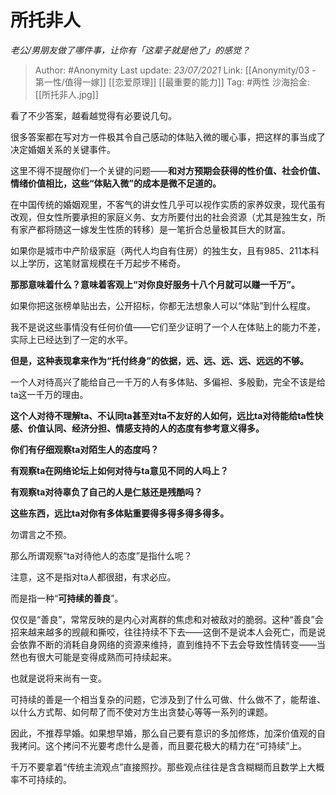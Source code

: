 # 所托非人
*老公/男朋友做了哪件事，让你有「这辈子就是他了」的感觉？*

> Author: #Anonymity
> Last update: *23/07/2021*
> Link: [[Anonymity/03 - 第一性/值得一嫁]] [[恋爱原理]] [[最重要的能力]]
> Tag: #两性
> 沙海拾金: [[所托非人.jpg]]

看了不少答案，越看越觉得有必要说几句。

很多答案都在写对方一件极其令自己感动的体贴入微的暖心事，把这样的事当成了决定婚姻关系的关键事件。

这里不得不提醒你们一个关键的问题——**和对方预期会获得的性价值、社会价值、情绪价值相比，这些“体贴入微”的成本是微不足道的。**

在中国传统的婚姻观里，不客气的讲女性几乎可以视作实质的家养奴隶，现代虽有改观，但女性所要承担的家庭义务、女方所要付出的社会资源（尤其是独生女，所有家产都将随这一嫁发生性质的转移）是一笔折合总量极其巨大的财富。

如果你是城市中产阶级家庭（两代人均自有住房）的独生女，且有985、211本科以上学历，这笔财富规模在千万起步不稀奇。

**那那意味着什么？意味着客观上“对你良好服务十八个月就可以赚一千万”。**

如果你把这张榜单贴出去，公开招标，你都无法想象人可以“体贴”到什么程度。

我不是说这些事情没有任何价值——它们至少证明了一个人在体贴上的能力不差，实际上已经达到了一定的水平。

**但是，这种表现拿来作为“托付终身”的依据，远、远、远、远、远远的不够。**

一个人对待高兴了能给自己一千万的人有多体贴、多偏袒、多殷勤，完全不该是给ta这一千万的理由。

**这个人对待不理解ta、不认同ta甚至对ta不友好的人如何，远比ta对待能给ta性快感、价值认同、经济分担、情感支持的人的态度有参考意义得多。**

**你们有仔细观察ta对陌生人的态度吗？**

**有观察ta在网络论坛上如何对待与ta意见不同的人吗上？**

**有观察ta对待辜负了自己的人是仁慈还是残酷吗？**

**这些东西，远比ta对你有多体贴重要得多得多得多得多。**

勿谓言之不预。

那么所谓观察“ta对待他人的态度”是指什么呢？

注意，这不是指对ta人都很甜，有求必应。

而是指一种“**可持续的善良**”。

仅仅是“善良”，常常反映的是内心对离群的焦虑和对被敌对的脆弱。这种“善良”会招来越来越多的觊觎和撕咬，往往持续不下去——这倒不是说本人会死亡，而是说会依靠不断的消耗自身网络的资源来维持，直到维持不下去会导致性情转变——当然也有很大可能是变得成熟而可持续起来。

也就是说将来尚有一变。

可持续的善是一个相当复杂的问题，它涉及到了什么可做、什么做不了，能帮谁、以什么方式帮、如何帮了而不使对方生出贪婪心等等一系列的课题。

因此，不推荐早婚。如果想早婚，那么自己要有意识的多加修炼，加深价值观的自我拷问。这个拷问不光要考虑什么是善，而且要花极大的精力在“可持续”上。

千万不要拿着“传统主流观点”直接照抄。那些观点往往是含含糊糊而且数学上大概率不可持续的。
